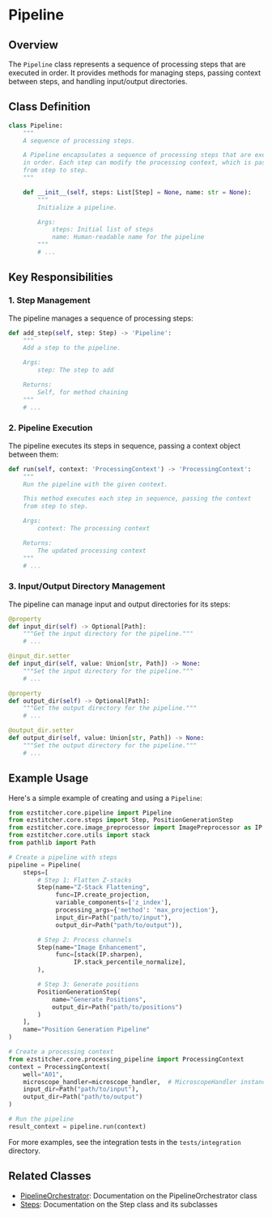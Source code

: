 # Pipeline

## Overview

The `Pipeline` class represents a sequence of processing steps that are executed in order. It provides methods for managing steps, passing context between steps, and handling input/output directories.

## Class Definition

```python
class Pipeline:
    """
    A sequence of processing steps.

    A Pipeline encapsulates a sequence of processing steps that are executed
    in order. Each step can modify the processing context, which is passed
    from step to step.
    """

    def __init__(self, steps: List[Step] = None, name: str = None):
        """
        Initialize a pipeline.

        Args:
            steps: Initial list of steps
            name: Human-readable name for the pipeline
        """
        # ...
```

## Key Responsibilities

### 1. Step Management

The pipeline manages a sequence of processing steps:

```python
def add_step(self, step: Step) -> 'Pipeline':
    """
    Add a step to the pipeline.

    Args:
        step: The step to add

    Returns:
        Self, for method chaining
    """
    # ...
```

### 2. Pipeline Execution

The pipeline executes its steps in sequence, passing a context object between them:

```python
def run(self, context: 'ProcessingContext') -> 'ProcessingContext':
    """
    Run the pipeline with the given context.

    This method executes each step in sequence, passing the context
    from step to step.

    Args:
        context: The processing context

    Returns:
        The updated processing context
    """
    # ...
```

### 3. Input/Output Directory Management

The pipeline can manage input and output directories for its steps:

```python
@property
def input_dir(self) -> Optional[Path]:
    """Get the input directory for the pipeline."""
    # ...

@input_dir.setter
def input_dir(self, value: Union[str, Path]) -> None:
    """Set the input directory for the pipeline."""
    # ...

@property
def output_dir(self) -> Optional[Path]:
    """Get the output directory for the pipeline."""
    # ...

@output_dir.setter
def output_dir(self, value: Union[str, Path]) -> None:
    """Set the output directory for the pipeline."""
    # ...
```

## Example Usage

Here's a simple example of creating and using a `Pipeline`:

```python
from ezstitcher.core.pipeline import Pipeline
from ezstitcher.core.steps import Step, PositionGenerationStep
from ezstitcher.core.image_preprocessor import ImagePreprocessor as IP
from ezstitcher.core.utils import stack
from pathlib import Path

# Create a pipeline with steps
pipeline = Pipeline(
    steps=[
        # Step 1: Flatten Z-stacks
        Step(name="Z-Stack Flattening",
             func=IP.create_projection,
             variable_components=['z_index'],
             processing_args={'method': 'max_projection'},
             input_dir=Path("path/to/input"),  
             output_dir=Path("path/to/output")),  

        # Step 2: Process channels
        Step(name="Image Enhancement",
             func=[stack(IP.sharpen),
                  IP.stack_percentile_normalize],
        ),

        # Step 3: Generate positions
        PositionGenerationStep(
            name="Generate Positions",
            output_dir=Path("path/to/positions")
        )
    ],
    name="Position Generation Pipeline"
)

# Create a processing context
from ezstitcher.core.processing_pipeline import ProcessingContext
context = ProcessingContext(
    well="A01",
    microscope_handler=microscope_handler,  # MicroscopeHandler instance
    input_dir=Path("path/to/input"),
    output_dir=Path("path/to/output")
)

# Run the pipeline
result_context = pipeline.run(context)
```

For more examples, see the integration tests in the `tests/integration` directory.

## Related Classes

- [PipelineOrchestrator](pipeline_orchestrator.md): Documentation on the PipelineOrchestrator class
- [Steps](steps.md): Documentation on the Step class and its subclasses
